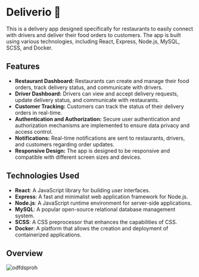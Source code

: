 # Deliverio 🥘
This is a delivery app designed specifically for restaurants to easily connect with drivers and deliver their food orders to customers. The app is built using various technologies, including React, Express, Node.js, MySQL, SCSS, and Docker. 

## Features
- **Restaurant Dashboard:** Restaurants can create and manage their food orders, track delivery status, and communicate with drivers.
- **Driver Dashboard:** Drivers can view and accept delivery requests, update delivery status, and communicate with restaurants.
- **Customer Tracking:** Customers can track the status of their delivery orders in real-time.
- **Authentication and Authorization:** Secure user authentication and authorization mechanisms are implemented to ensure data privacy and access control.
- **Notifications:** Real-time notifications are sent to restaurants, drivers, and customers regarding order updates.
- **Responsive Design:** The app is designed to be responsive and compatible with different screen sizes and devices.

## Technologies Used
- **React**: A JavaScript library for building user interfaces.
- **Express**: A fast and minimalist web application framework for Node.js.
- **Node.js**: A JavaScript runtime environment for server-side applications.
- **MySQL**: A popular open-source relational database management system.
- **SCSS**: A CSS preprocessor that enhances the capabilities of CSS.
- **Docker**: A platform that allows the creation and deployment of containerized applications.

## Overview
![odfdsproh](https://github.com/Elmar099/Delivery_app/assets/101601240/fdb8bd8d-9678-4b57-8994-76f5a8e2d23e)
